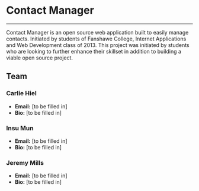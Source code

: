 # Contact Manager
---------------------

Contact Manager is an open source web application built to easily manage contacts. Initiated by students of Fanshawe College, Internet Applications and Web Development class of 2013. This project was initiated by students who are looking to further enhance their skillset in addition to building a viable open source project.

## Team
### Carlie Hiel

* **Email:** [to be filled in]
* **Bio:** [to be filled in]

### Insu Mun
* **Email:** [to be filled in]
* **Bio:** [to be filled in]

### Jeremy Mills
* **Email:** [to be filled in]
* **Bio:** [to be filled in]
